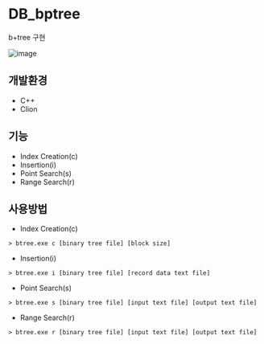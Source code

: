# DB_bptree
b+tree 구현

![image](https://user-images.githubusercontent.com/44011462/97102073-c72eff80-16e5-11eb-8e74-2dd842f32dd2.png)

## 개발환경
- C++
- Clion

## 기능
- Index Creation(c)
- Insertion(i)
- Point Search(s)
- Range Search(r)

## 사용방법
- Index Creation(c)

```
> btree.exe c [binary tree file] [block size]
```

- Insertion(i)


```
> btree.exe i [binary tree file] [record data text file]
```

- Point Search(s)

```
> btree.exe s [binary tree file] [input text file] [output text file]
```

- Range Search(r)

```
> btree.exe r [binary tree file] [input text file] [output text file]
```